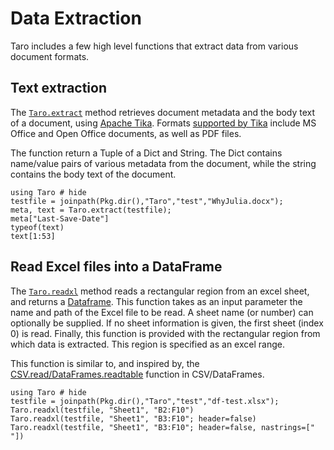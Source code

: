 # Data Extraction

Taro includes a few high level functions that extract data from various document formats.

## Text extraction

The [`Taro.extract`](@ref) method retrieves document metadata and the body text of a document,
using [Apache Tika](https://tika.apache.org/). Formats [supported by Tika](https://tika.apache.org/1.17/formats.html)
include MS Office and Open Office documents, as well as PDF files.

The function return a Tuple of a Dict and String. The Dict contains name/value pairs of various metadata from the document, while the string contains the body text of the document.

```@repl
using Taro # hide
testfile = joinpath(Pkg.dir(),"Taro","test","WhyJulia.docx");
meta, text = Taro.extract(testfile);
meta["Last-Save-Date"]
typeof(text)
text[1:53]
```
## Read Excel files into a DataFrame

The [`Taro.readxl`](@ref) method reads a rectangular region from an excel sheet, and
returns a [Dataframe](http://juliadata.github.io/DataFrames.jl/latest/man/getting_started.html#The-DataFrame-Type-1).
This function takes as an input parameter the name and path of the Excel file to be read. A sheet name (or number) can optionally be supplied. If no sheet information is given, the first sheet (index 0) is read. Finally, this
function is provided with the rectangular region from which data is extracted. This region is specified as an excel
range.

This function is similar to, and inspired by, the [CSV.read/DataFrames.readtable](http://juliadata.github.io/CSV.jl/latest/#CSV.read) function in CSV/DataFrames.

```@repl
using Taro # hide
testfile = joinpath(Pkg.dir(),"Taro","test","df-test.xlsx");
Taro.readxl(testfile, "Sheet1", "B2:F10")
Taro.readxl(testfile, "Sheet1", "B3:F10"; header=false)
Taro.readxl(testfile, "Sheet1", "B3:F10"; header=false, nastrings=[" "])
```
